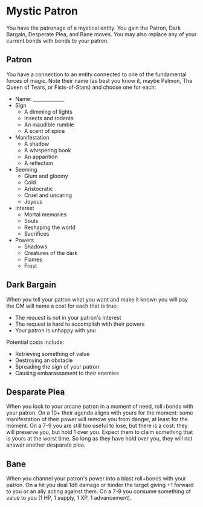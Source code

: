 # Mystic Patron

You have the patronage of a mystical entity. You gain the Patron, Dark Bargain,
Desperate Plea, and Bane moves. You may also replace any of your current bonds
with bonds to your patron.

## Patron

You have a connection to an entity connected to one of the fundamental forces
of magic. Note their name (as best you know it, maybe Palmon, The Queen of
Tears, or Fists-of-Stars) and choose one for each:

* Name: _____________
* Sign
  * A dimming of lights
  * Insects and rodents
  * An inaudible rumble
  * A scent of spice
* Manifestation
  * A shadow
  * A whispering book
  * An apparition
  * A reflection
* Seeming
  * Glum and gloomy
  * Cold
  * Aristocratic
  * Cruel and uncaring
  * Joyous
* Interest
  * Mortal memories
  * Souls
  * Reshaping the world
  * Sacrifices
* Powers
  * Shadows
  * Creatures of the dark
  * Flames
  * Frost

## Dark Bargain

When you tell your patron what you want and make it known you will pay the GM
will name a cost for each that is true:

* The request is not in your patron's interest
* The request is hard to accomplish with their powers
* Your patron is unhappy with you

Potential costs include:

* Retrieving something of value
* Destroying an obstacle
* Spreading the sign of your patron
* Causing embarassament to their enemies

## Desparate Plea

When you look to your arcane patron in a moment of need, roll+bonds with your
patron. On a 10+ their agenda aligns with yours for the moment: some
manifestation of their power will remove you from danger, at least for the
moment. On a 7-9 you are still too useful to lose, but there is a cost: they
will preserve you, but hold 1 over you. Expect them to claim something that is
yours at the worst time. So long as they have hold over you, they will not
answer another desparate plea.

## Bane

When you channel your patron's power into a blast roll+bonds with your patron.
On a hit you deal 1d6 damage or hinder the target giving +1 forward to you or
an ally acting against them. On a 7-9 you consume something of value to you (1
HP, 1 supply, 1 XP, 1 advancement).
